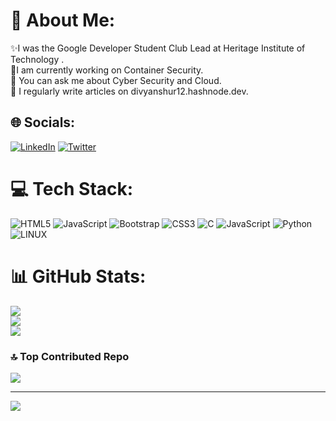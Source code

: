 # 💫 About Me:
✨I was the Google Developer Student Club Lead at Heritage Institute of Technology .<br>🔭I am currently working on Container Security.<br>💬 You can ask me about Cyber Security and Cloud.<br>📝 I regularly write articles on divyanshur12.hashnode.dev.


## 🌐 Socials:
[![LinkedIn](https://img.shields.io/badge/LinkedIn-%230077B5.svg?logo=linkedin&logoColor=white)](https://linkedin.com/in/divyanshu-r12) [![Twitter](https://img.shields.io/badge/Twitter-%231DA1F2.svg?logo=Twitter&logoColor=white)](https://twitter.com/divyanshu_r12) 

# 💻 Tech Stack:
![HTML5](https://img.shields.io/badge/html5-%23E34F26.svg?style=plastic&logo=html5&logoColor=white) ![JavaScript](https://img.shields.io/badge/javascript-%23323330.svg?style=plastic&logo=javascript&logoColor=%23F7DF1E) ![Bootstrap](https://img.shields.io/badge/bootstrap-%23563D7C.svg?style=plastic&logo=bootstrap&logoColor=white) ![CSS3](https://img.shields.io/badge/css3-%231572B6.svg?style=plastic&logo=css3&logoColor=white) ![C](https://img.shields.io/badge/c-%2300599C.svg?style=plastic&logo=c&logoColor=white) ![JavaScript](https://img.shields.io/badge/javascript-%23323330.svg?style=plastic&logo=javascript&logoColor=%23F7DF1E) ![Python](https://img.shields.io/badge/python-3670A0?style=plastic&logo=python&logoColor=ffdd54) ![LINUX](https://img.shields.io/badge/Linux-FCC624?style=plastic&logo=linux&logoColor=black)
# 📊 GitHub Stats:
![](https://github-readme-stats.vercel.app/api?username=divyanshu83&theme=dark&hide_border=false&include_all_commits=true&count_private=true)<br/>
![](https://github-readme-streak-stats.herokuapp.com/?user=divyanshu83&theme=dark&hide_border=false)<br/>
![](https://github-readme-stats.vercel.app/api/top-langs/?username=divyanshu83&theme=dark&hide_border=false&include_all_commits=true&count_private=true&layout=compact)

### 🔝 Top Contributed Repo
![](https://github-contributor-stats.vercel.app/api?username=divyanshu83&limit=5&theme=dark&combine_all_yearly_contributions=true)

---
[![](https://visitcount.itsvg.in/api?id=divyanshu83&icon=0&color=0)](https://visitcount.itsvg.in)

<!-- Proudly created with GPRM ( https://gprm.itsvg.in ) -->
